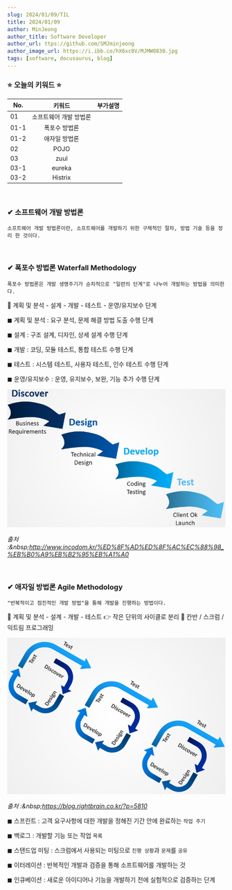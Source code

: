 ```yaml
---
slug: 2024/01/09/TIL
title: 2024/01/09
author: MinJeong
author_title: Software Developer
author_url: ttps://github.com/SMJminjeong
author_image_url: https://i.ibb.co/hX6xc0V/MJMW0830.jpg
tags: [software, docusaurus, blog]
---
```


### ⭐ 오늘의 키워드 ⭐
| No.  |     키워드      | 부가설명 |
|------|:------------:|:----:|
| 01   | 소프트웨어 개발 방법론 |      |
| 01-1 |   폭포수 방법론    |      |
| 01-2 |   애자일 방법론    |      |
| 02   |     POJO     |      |
| 03   |     zuul     |      |
| 03-1 | eureka |      |
| 03-2 | Histrix |      |

<br/>

### ✔ 소프트웨어 개발 방법론

```aidl
소프트웨어 개발 방법론이란, 소프트웨어를 개발하기 위한 구체적인 절차, 방법 기술 등을 정리 한 것이다.
```

<br/>

### ✔ 폭포수 방법론 Waterfall Methodology

```aidl
폭포수 방법론은 개발 생명주기가 순차적으로 "일련의 단계"로 나누어 개발하는 방법을 의미한다.
```

🚩 계획 및 분석 - 설계  - 개발 - 테스트 - 운영/유지보수 단계

◼ 계획 및 분석 : 요구 분석, 문제 해결 방법 도출 수행 단계

◼ 설계 : 구조 설계, 디자인, 상세 설계 수행 단계

◼ 개발 : 코딩, 모듈 테스트, 통합 테스트 수행 단계

◼ 테스트 : 시스템 테스트, 사용자 테스트, 인수 테스트 수행 단계

◼ 운영/유지보수 : 운영, 유지보수, 보완, 기능 추가 수행 단계


![img.png](img.png)

*출처 :&amp;nbsp;http://www.incodom.kr/%ED%8F%AD%ED%8F%AC%EC%88%98_%EB%B0%A9%EB%B2%95%EB%A1%A0*

<br/>

### ✔ 애자일 방법론 Agile Methodology

```aidl
"반복적이고 점진적인 개발 방법"을 통해 개발을 진행하는 방법이다.
```

🚩 계획 및 분석 - 설계 - 개발 - 테스트  👉 작은 단위의 사이클로 분리 
🚩 칸반 / 스크럼 / 익트림 프로그래밍

![img_1.png](img_1.png)

*출처 :&amp;nbsp;https://blog.rightbrain.co.kr/?p=5810*

◼ 스프린트 : 고객 요구사항에 대한 개발을 정해진 기간 안에 완료하는 `작업 주기`

◼ 백로그 : 개발할 기능 또는 작업 `목록`

◼ 스탠드업 미팅 : 스크럼에서 사용되는 미팅으로 `진행 상황`과 `문제`를 `공유`

◼ 이터레이션 : 반복적인 개발과 검증을 통해 소프트웨어를 개발하는 것

◼ 인큐베이션 : 새로운 아이디어나 기능을 개발하기 전에 실험적으로 검증하는 단계



